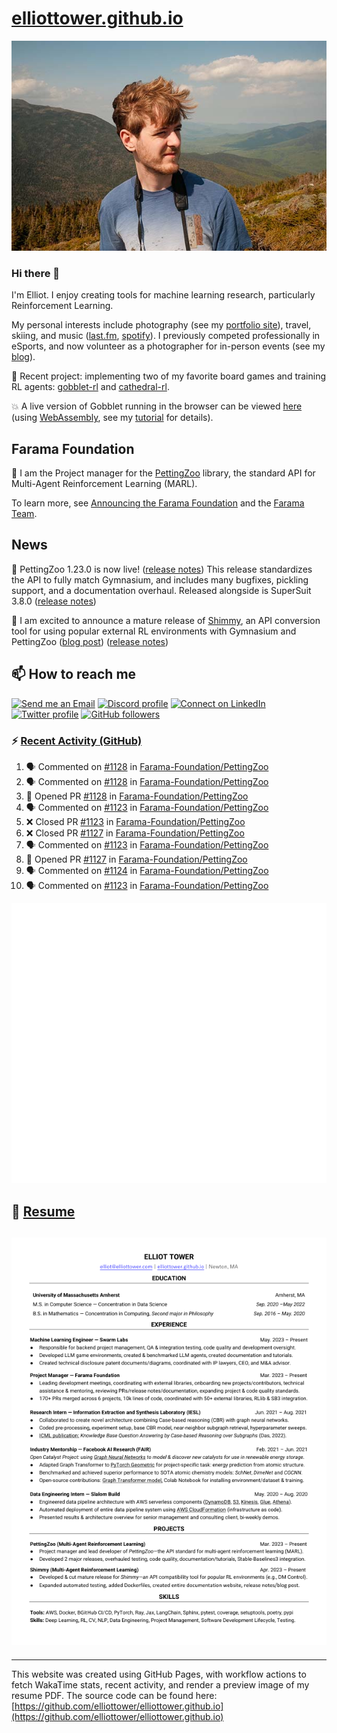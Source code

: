 # [elliottower.github.io](https://github.com/elliottower/elliottower.github.io)

[![A wild Elliot on Mt Washington](https://raw.githubusercontent.com/elliottower/elliottower.github.io/main/src/jpg/DSCF7539-600px.jpg?raw=true)](https://raw.githubusercontent.com/elliottower/elliottower.github.io/main/src/jpg/DSCF7539.jpg?raw=true)

### Hi there 👋

I'm Elliot. I enjoy creating tools for machine learning research, particularly Reinforcement Learning.

My personal interests include photography (see my [portfolio site](https://www.elliottower.com/)), travel, skiing, and music ([last.fm](https://www.last.fm/user/ajsdlfkwer), [spotify](https://open.spotify.com/user/12132818380)). I previously competed professionally in eSports, and now volunteer as a photographer for in-person events (see my [blog](https://www.elliottower.com/stories/?category=events)).

🤖 Recent project: implementing two of my favorite board games and training RL agents: [gobblet-rl](https://github.com/elliottower/gobblet-rl) and [cathedral-rl](https://github.com/elliottower/cathedral-rl). 

💥 A live version of Gobblet running in the browser can be viewed [here](https://elliottower.github.io/gobblet-rl/) (using [WebAssembly](https://webassembly.org/), see my [tutorial](https://github.com/elliottower/gobblet-rl/blob/main/tutorials/WebAssembly/web_assembly.md) for details).

## Farama Foundation

🚀 I am the Project manager for the [PettingZoo](https://github.com/Farama-Foundation/PettingZoo) library, the standard API for Multi-Agent Reinforcement Learning (MARL). 

To learn more, see [Announcing the Farama Foundation](https://farama.org/Announcing-The-Farama-Foundation) and the [Farama Team](https://farama.org/team).

## News

🎉 PettingZoo 1.23.0 is now live! ([release notes](https://github.com/Farama-Foundation/PettingZoo/releases/tag/1.23.0)) This release standardizes the API to fully match Gymnasium, and includes many bugfixes, pickling support, and a documentation overhaul. Released alongside is SuperSuit 3.8.0 ([release notes](https://github.com/Farama-Foundation/SuperSuit/releases/tag/3.8.0)) 

<!-- ![GitHub Release Date](https://img.shields.io/github/release-date/Farama-Foundation/PettingZoo) -->

🎉 I am excited to announce a mature release of [Shimmy](https://github.com/Farama-Foundation/Shimmy), an API conversion tool for using popular external RL environments with Gymnasium and PettingZoo ([blog post](https://farama.org/Announcing-Shimmy)) ([release notes](https://github.com/Farama-Foundation/Shimmy/releases/tag/v1.0.0)) 

## 📫 How to reach me

 [![Send me an Email](https://img.shields.io/badge/email-elliot%40elliottower.com-blue)](mailto:elliot@elliottower.com)
 [![Discord profile](https://img.shields.io/badge/Discord-7289DA?style=flat&logo=discord&logoColor=white)](https://discord.com/users/83091537923145728)
 [![Connect on LinkedIn](https://img.shields.io/badge/--linkedin?label=LinkedIn&logo=LinkedIn&style=social)](https://www.linkedin.com/in/elliot-tower)
 [![Twitter profile](https://img.shields.io/twitter/follow/elliottower?style=social)](https://twitter.com/ElliotTower/)
 [![GitHub followers](https://img.shields.io/github/followers/elliottower?style=social)](https://github.com/elliottower/)

### ⚡ [Recent Activity (GitHub)](https://github.com/elliottower)

<!--START_SECTION:activity-->
1. 🗣 Commented on [#1128](https://github.com/Farama-Foundation/PettingZoo/pull/1128#issuecomment-1799185323) in [Farama-Foundation/PettingZoo](https://github.com/Farama-Foundation/PettingZoo)
2. 🗣 Commented on [#1128](https://github.com/Farama-Foundation/PettingZoo/pull/1128#issuecomment-1799181866) in [Farama-Foundation/PettingZoo](https://github.com/Farama-Foundation/PettingZoo)
3. 💪 Opened PR [#1128](https://github.com/Farama-Foundation/PettingZoo/pull/1128) in [Farama-Foundation/PettingZoo](https://github.com/Farama-Foundation/PettingZoo)
4. 🗣 Commented on [#1123](https://github.com/Farama-Foundation/PettingZoo/pull/1123#issuecomment-1799036876) in [Farama-Foundation/PettingZoo](https://github.com/Farama-Foundation/PettingZoo)
5. ❌ Closed PR [#1123](https://github.com/Farama-Foundation/PettingZoo/pull/1123) in [Farama-Foundation/PettingZoo](https://github.com/Farama-Foundation/PettingZoo)
6. ❌ Closed PR [#1127](https://github.com/Farama-Foundation/PettingZoo/pull/1127) in [Farama-Foundation/PettingZoo](https://github.com/Farama-Foundation/PettingZoo)
7. 🗣 Commented on [#1123](https://github.com/Farama-Foundation/PettingZoo/pull/1123#issuecomment-1799012704) in [Farama-Foundation/PettingZoo](https://github.com/Farama-Foundation/PettingZoo)
8. 💪 Opened PR [#1127](https://github.com/Farama-Foundation/PettingZoo/pull/1127) in [Farama-Foundation/PettingZoo](https://github.com/Farama-Foundation/PettingZoo)
9. 🗣 Commented on [#1124](https://github.com/Farama-Foundation/PettingZoo/pull/1124#issuecomment-1798922864) in [Farama-Foundation/PettingZoo](https://github.com/Farama-Foundation/PettingZoo)
10. 🗣 Commented on [#1123](https://github.com/Farama-Foundation/PettingZoo/pull/1123#issuecomment-1798867237) in [Farama-Foundation/PettingZoo](https://github.com/Farama-Foundation/PettingZoo)
<!--END_SECTION:activity-->


<picture>
  <a href="https://metrics.lecoq.io/insights?user=elliottower">
   <img src="/github-metrics.svg" alt="Metrics">
  </a>
</picture>

## 📄 [Resume](https://elliottower.github.io/src/pdf/resume.pdf)

<!-- PDF-TO-MARKDOWN:START -->
![Page 1](src/png/page1.png "Page 1")
---
<!-- PDF-TO-MARKDOWN:END -->

----

This website was created using GitHub Pages, with workflow actions to fetch WakaTime stats, recent activity, and render a preview image of my resume PDF. The source code can be found here: [https://github.com/elliottower/elliottower.github.io](https://github.com/elliottower/elliottower.github.io)
